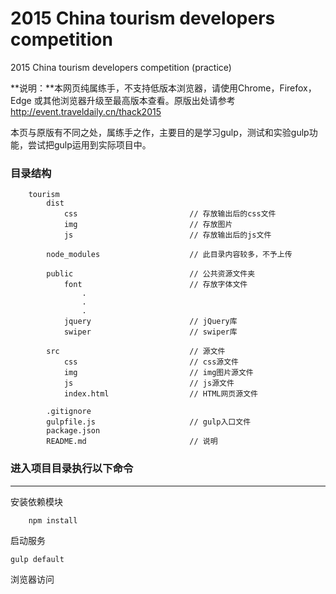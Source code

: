 # 2015 China tourism developers competition

2015 China tourism developers competition (practice)

**说明：**本网页纯属练手，不支持低版本浏览器，请使用Chrome，Firefox，Edge 或其他浏览器升级至最高版本查看。原版出处请参考 http://event.traveldaily.cn/thack2015     

本页与原版有不同之处，属练手之作，主要目的是学习gulp，测试和实验gulp功能，尝试把gulp运用到实际项目中。

<h3>目录结构</h3>

```
    tourism
        dist
            css                         // 存放输出后的css文件
            img                         // 存放图片
            js                          // 存放输出后的js文件

        node_modules                    // 此目录内容较多，不予上传

        public                          // 公共资源文件夹
            font                        // 存放字体文件
                .
                .
                .
            jquery                      // jQuery库
            swiper                      // swiper库

        src                             // 源文件
            css                         // css源文件
            img                         // img图片源文件
            js                          // js源文件
            index.html                  // HTML网页源文件

        .gitignore
        gulpfile.js                     // gulp入口文件
        package.json
        README.md                       // 说明
```
### 进入项目目录执行以下命令

---

安装依赖模块

```
    npm install
```

启动服务

    gulp default

浏览器访问
